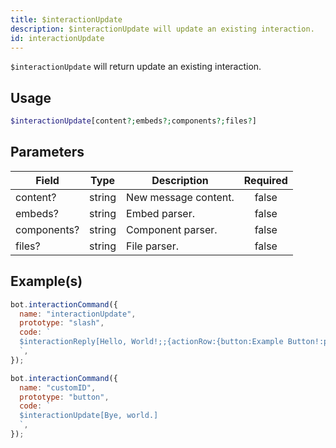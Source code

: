 ```yaml
---
title: $interactionUpdate
description: $interactionUpdate will update an existing interaction.
id: interactionUpdate
---
```


`$interactionUpdate` will return update an existing interaction.

## Usage

```php
$interactionUpdate[content?;embeds?;components?;files?]
```

## Parameters

| Field       | Type   | Description          | Required |
| ----------- | ------ | -------------------- | :------: |
| content?    | string | New message content. |  false   |
| embeds?     | string | Embed parser.        |  false   |
| components? | string | Component parser.    |  false   |
| files?      | string | File parser.         |  false   |

## Example(s)

```javascript
bot.interactionCommand({
  name: "interactionUpdate",
  prototype: "slash",
  code: `
  $interactionReply[Hello, World!;;{actionRow:{button:Example Button!:primary:customID:false}};;everyone;false]
  `,
});
```

```js
bot.interactionCommand({
  name: "customID",
  prototype: "button",
  code: `
  $interactionUpdate[Bye, world.]
  `,
});
```
